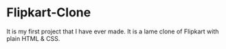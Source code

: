 # Flipkart-Clone
 It is my first project that I have ever made. It is a lame clone of Flipkart with plain HTML & CSS.